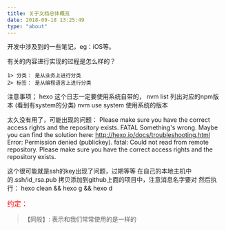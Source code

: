 ```yaml
---
title: 关于文档总体概览
date: 2018-09-18 13:25:49
type: "about"
---
```


开发中涉及到的一些笔记，eg：iOS等。

有关的内容进行实现的过程是怎么样的？

```
1> 分类： 是从业务上进行分类
2> 标签： 是从编程语言上进行分类
```

注意事项； hexo 这个日志一定要使用系统自带的，
nvm list 列出对应的npm版本 (看到有system的分类)
nvm use system  使用系统的版本

太久没有用了，可能出现的问题：
Please make sure you have the correct access rights and the repository exists. FATAL Something's wrong. Maybe you can find the solution here: http://hexo.io/docs/troubleshooting.html Error: Permission denied (publickey). fatal: Could not read from remote repository. Please make sure you have the correct access rights and the repository exists.

这个很可能就是ssh的key出现了问题，过期等等
在自己的本地主机中的.ssh/id_rsa.pub 拷贝添加到github上面的项目中，注意消息名字要对
然后执行： hexo clean && hexo g && hexo d


<font size=3 color=red>约定：</font>
> 【同般】: 表示和我们常常使用的是一样的

